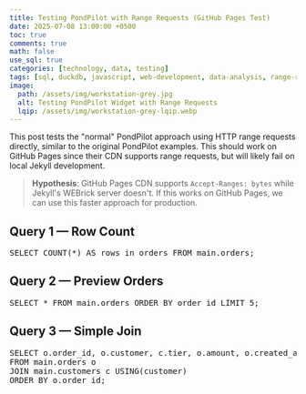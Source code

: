 ```yaml
---
title: Testing PondPilot with Range Requests (GitHub Pages Test)
date: 2025-07-08 13:00:00 +0500
toc: true
comments: true
math: false
use_sql: true
categories: [technology, data, testing]
tags: [sql, duckdb, javascript, web-development, data-analysis, range-requests]
image:
  path: /assets/img/workstation-grey.jpg
  alt: Testing PondPilot Widget with Range Requests
  lqip: /assets/img/workstation-grey-lqip.webp
---
```


This post tests the "normal" PondPilot approach using HTTP range requests directly, similar to the original PondPilot examples. This should work on GitHub Pages since their CDN supports range requests, but will likely fail on local Jekyll development.

> **Hypothesis**: GitHub Pages CDN supports `Accept-Ranges: bytes` while Jekyll's WEBrick server doesn't. If this works on GitHub Pages, we can use this faster approach for production.

## Query 1 — Row Count

<pre class="pondpilot-db">SELECT COUNT(*) AS rows_in_orders FROM main.orders;</pre>

## Query 2 — Preview Orders

<pre class="pondpilot-db">SELECT * FROM main.orders ORDER BY order_id LIMIT 5;</pre>

## Query 3 — Simple Join

<pre class="pondpilot-db">SELECT o.order_id, o.customer, c.tier, o.amount, o.created_at
FROM main.orders o
JOIN main.customers c USING(customer)
ORDER BY o.order_id;</pre>

<script type="module">
  // Import DuckDB WASM
  import * as duckdb from 'https://cdn.jsdelivr.net/npm/@duckdb/duckdb-wasm@1.29.1-dev68.0/+esm';

  async function initializePondPilotWithRangeRequests() {
    try {
      console.log('🚀 Testing range request approach...');
      
      // Get DuckDB bundles
      const bundles = duckdb.getJsDelivrBundles();
      const bundle = await duckdb.selectBundle(bundles);

      // Create worker
      async function createWorker() {
        try { 
          return new Worker(bundle.mainWorker); 
        } catch (err) {
          console.log('Using blob worker fallback');
          const resp = await fetch(bundle.mainWorker);
          const code = await resp.text();
          const blob = new Blob([code], { type: 'text/javascript' });
          const url = URL.createObjectURL(blob);
          return new Worker(url);
        }
      }

      const worker = await createWorker();
      const logger = new duckdb.ConsoleLogger(duckdb.LogLevel.WARNING);
      const db = new duckdb.AsyncDuckDB(logger, worker);
      await db.instantiate(bundle.mainModule, bundle.pthreadWorker);

      // Use the ORIGINAL approach - register HTTP URL and let DuckDB handle range requests
      const dbHttpUrl = new URL('/assets/dbs/blog.duckdb', window.location.href).href;
      console.log('📡 Registering DuckDB file for range requests:', dbHttpUrl);
      
      await db.registerFileURL('blog.duckdb', dbHttpUrl, duckdb.DuckDBDataProtocol.HTTP, false);
      await db.open({ path: 'blog.duckdb' });

      console.log('✅ Range request approach successful!');

      // Attach widgets to blocks with the custom class
      document.querySelectorAll('pre.pondpilot-db').forEach((el) => {
        new window.PondPilot.Widget(el, {
          duckdbInstance: db,
          duckdbModule: duckdb,
          theme: document.documentElement.getAttribute('data-mode') || 'light',
          showPoweredBy: true,
        });
      });

      console.log('🎯 PondPilot widgets initialized with range requests');
      
    } catch (error) {
      console.error('❌ Range request approach failed:', error);
      console.log('💡 This is expected on local Jekyll development');
      console.log('📝 Check if this works when deployed to GitHub Pages');
      
      // Add a visible error message for testing
      const errorDiv = document.createElement('div');
      errorDiv.style.cssText = `
        background: #fee;
        border: 1px solid #fcc;
        border-radius: 8px;
        padding: 16px;
        margin: 20px 0;
        color: #c33;
      `;
      errorDiv.innerHTML = `
        <strong>⚠️ Range Request Test Failed</strong><br>
        This is expected on local Jekyll development.<br>
        <em>Deploy to GitHub Pages to test if range requests work there.</em>
      `;
      document.querySelector('article').appendChild(errorDiv);
    }
  }

  // Wait for PondPilot to be available
  function waitForPondPilot() {
    if (window.PondPilot && window.PondPilot.Widget) {
      initializePondPilotWithRangeRequests();
    } else {
      setTimeout(waitForPondPilot, 100);
    }
  }

  waitForPondPilot();
</script>
